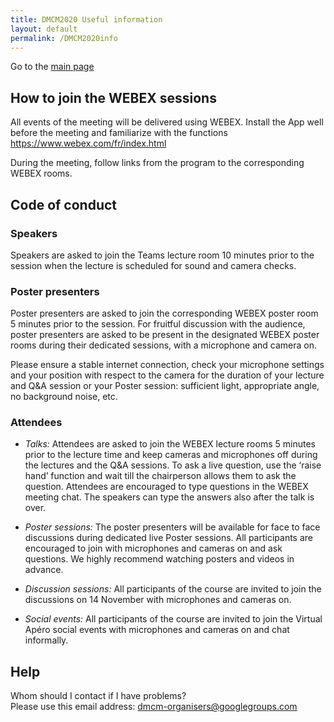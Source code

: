 ```yaml
---
title: DMCM2020 Useful information
layout: default
permalink: /DMCM2020info
---
```


Go to the [main page](https://disease-maps.org/DMCM2020)  

## How to join the WEBEX sessions
All events of the meeting will be delivered using WEBEX. 
Install the App well before the meeting and familiarize with the functions
https://www.webex.com/fr/index.html

During the meeting, follow links from the program to the corresponding WEBEX rooms.

## Code of conduct
### Speakers
Speakers are asked to join the Teams lecture room 10 minutes prior to the session when the lecture is scheduled for sound and camera checks. 

### Poster presenters
Poster presenters are asked to join the corresponding WEBEX poster room 5 minutes prior to the session. For fruitful discussion with the audience, poster presenters are asked to be present in the designated WEBEX poster rooms during their dedicated sessions, with a microphone and camera on. 

Please ensure a stable internet connection, check your microphone settings and your position with respect to the camera for the duration of your lecture and Q&A session or your Poster session: sufficient light, appropriate angle, no background noise, etc.

### Attendees
- *Talks:* Attendees are asked to join the WEBEX lecture rooms 5 minutes prior to the lecture time and keep cameras and microphones off during the lectures and the Q&A sessions. To ask a live question, use the ‘raise hand’ function and wait till the chairperson allows them to ask the question. Attendees are encouraged to type questions in the WEBEX meeting chat. The speakers can type the answers also after the talk is over.

- *Poster sessions:* The poster presenters will be available for face to face discussions during dedicated live Poster sessions. All participants are encouraged to join with microphones and cameras on and ask questions. We highly recommend watching posters and videos in advance.

- *Discussion sessions:* All participants of the course are invited to join the discussions on 14 November with microphones and cameras on.

- *Social events:* All participants of the course are invited to join the Virtual Apéro social events with microphones and cameras on and chat informally.

## Help
Whom should I contact if I have problems?  
Please use this email address: dmcm-organisers@googlegroups.com
